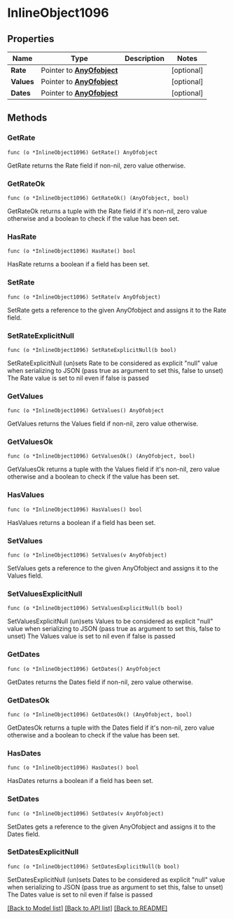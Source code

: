 # InlineObject1096

## Properties

Name | Type | Description | Notes
------------ | ------------- | ------------- | -------------
**Rate** | Pointer to [**AnyOfobject**](anyOf&lt;object&gt;.md) |  | [optional] 
**Values** | Pointer to [**AnyOfobject**](anyOf&lt;object&gt;.md) |  | [optional] 
**Dates** | Pointer to [**AnyOfobject**](anyOf&lt;object&gt;.md) |  | [optional] 

## Methods

### GetRate

`func (o *InlineObject1096) GetRate() AnyOfobject`

GetRate returns the Rate field if non-nil, zero value otherwise.

### GetRateOk

`func (o *InlineObject1096) GetRateOk() (AnyOfobject, bool)`

GetRateOk returns a tuple with the Rate field if it's non-nil, zero value otherwise
and a boolean to check if the value has been set.

### HasRate

`func (o *InlineObject1096) HasRate() bool`

HasRate returns a boolean if a field has been set.

### SetRate

`func (o *InlineObject1096) SetRate(v AnyOfobject)`

SetRate gets a reference to the given AnyOfobject and assigns it to the Rate field.

### SetRateExplicitNull

`func (o *InlineObject1096) SetRateExplicitNull(b bool)`

SetRateExplicitNull (un)sets Rate to be considered as explicit "null" value
when serializing to JSON (pass true as argument to set this, false to unset)
The Rate value is set to nil even if false is passed
### GetValues

`func (o *InlineObject1096) GetValues() AnyOfobject`

GetValues returns the Values field if non-nil, zero value otherwise.

### GetValuesOk

`func (o *InlineObject1096) GetValuesOk() (AnyOfobject, bool)`

GetValuesOk returns a tuple with the Values field if it's non-nil, zero value otherwise
and a boolean to check if the value has been set.

### HasValues

`func (o *InlineObject1096) HasValues() bool`

HasValues returns a boolean if a field has been set.

### SetValues

`func (o *InlineObject1096) SetValues(v AnyOfobject)`

SetValues gets a reference to the given AnyOfobject and assigns it to the Values field.

### SetValuesExplicitNull

`func (o *InlineObject1096) SetValuesExplicitNull(b bool)`

SetValuesExplicitNull (un)sets Values to be considered as explicit "null" value
when serializing to JSON (pass true as argument to set this, false to unset)
The Values value is set to nil even if false is passed
### GetDates

`func (o *InlineObject1096) GetDates() AnyOfobject`

GetDates returns the Dates field if non-nil, zero value otherwise.

### GetDatesOk

`func (o *InlineObject1096) GetDatesOk() (AnyOfobject, bool)`

GetDatesOk returns a tuple with the Dates field if it's non-nil, zero value otherwise
and a boolean to check if the value has been set.

### HasDates

`func (o *InlineObject1096) HasDates() bool`

HasDates returns a boolean if a field has been set.

### SetDates

`func (o *InlineObject1096) SetDates(v AnyOfobject)`

SetDates gets a reference to the given AnyOfobject and assigns it to the Dates field.

### SetDatesExplicitNull

`func (o *InlineObject1096) SetDatesExplicitNull(b bool)`

SetDatesExplicitNull (un)sets Dates to be considered as explicit "null" value
when serializing to JSON (pass true as argument to set this, false to unset)
The Dates value is set to nil even if false is passed

[[Back to Model list]](../README.md#documentation-for-models) [[Back to API list]](../README.md#documentation-for-api-endpoints) [[Back to README]](../README.md)


